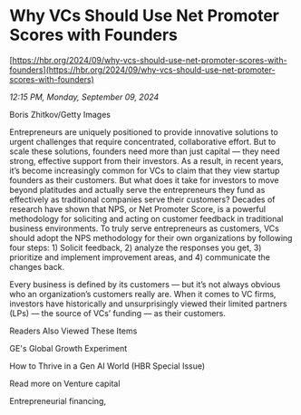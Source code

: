 # Why VCs Should Use Net Promoter Scores with Founders

[https://hbr.org/2024/09/why-vcs-should-use-net-promoter-scores-with-founders](https://hbr.org/2024/09/why-vcs-should-use-net-promoter-scores-with-founders)

*12:15 PM, Monday, September 09, 2024*

Boris Zhitkov/Getty Images

Entrepreneurs are uniquely positioned to provide innovative solutions to urgent challenges that require concentrated, collaborative effort. But to scale these solutions, founders need more than just capital — they need strong, effective support from their investors. As a result, in recent years, it’s become increasingly common for VCs to claim that they view startup founders as their customers. But what does it take for investors to move beyond platitudes and actually serve the entrepreneurs they fund as effectively as traditional companies serve their customers? Decades of research have shown that NPS, or Net Promoter Score, is a powerful methodology for soliciting and acting on customer feedback in traditional business environments. To truly serve entrepreneurs as customers, VCs should adopt the NPS methodology for their own organizations by following four steps: 1) Solicit feedback, 2) analyze the responses you get, 3) prioritize and implement improvement areas, and 4) communicate the changes back.

Every business is defined by its customers — but it’s not always obvious who an organization’s customers really are. When it comes to VC firms, investors have historically and unsurprisingly viewed their limited partners (LPs) — the source of VCs’ funding — as their customers.

Readers Also Viewed These Items

GE's Global Growth Experiment

How to Thrive in a Gen AI World (HBR Special Issue)

Read more on Venture capital

Entrepreneurial financing,

